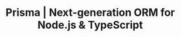 ---
name: prisma

host: prisma.io
origin: https://prisma.io
pathname: /
search: 
href: https://prisma.io/
title: Prisma | Next-generation ORM for Node.js & TypeScript

ogTitle: Prisma | Next-generation ORM for Node.js & TypeScript

twitterTitle: ''

description: >-
  Prisma is a next-generation Node.js and TypeScript ORM for PostgreSQL, MySQL,
  SQL Server, SQLite, MongoDB, and CockroachDB. It provides type-safety,
  automated migrations, and an intuitive data model.

ogDescription: >-
  Prisma is a next-generation Node.js and TypeScript ORM for PostgreSQL, MySQL,
  SQL Server, SQLite, MongoDB, and CockroachDB. It provides type-safety,
  automated migrations, and an intuitive data model.

image: https://website-v8.vercel.app/og-images/og-image-prisma-index.png
ogImage: https://website-v8.vercel.app/og-images/og-image-prisma-index.png
twitterImage: https://website-v8.vercel.app/og-images/og-image-prisma-index.png
keywords: 
logo: 
---
